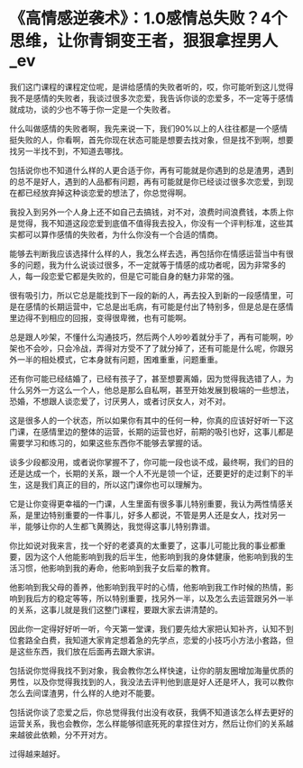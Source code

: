 # 《高情感逆袭术》：1.0感情总失败？4个思维，让你青铜变王者，狠狠拿捏男人_ev

我们这门课程的课程定位呢，是讲给感情的失败者听的，哎，你可能听到这儿觉得我不是感情的失败者，我谈过很多次恋爱，我告诉你谈的恋爱多，不一定等于感情就成功，谈的少也不等于你一定是一个失败者。

什么叫做感情的失败者啊，我先来说一下，我们90%以上的人往往都是一个感情挺失败的人，你看啊，首先你现在状态可能是想要去找对象，但是找不到啊，想要找另一半找不到，不知道去哪找。

包括说你也不知道什么样的人更合适于你，再有可能就是你遇到的总是渣男，遇到的总不是好人，遇到的人品都有问题，再有可能就是你已经谈过很多次恋爱，到现在都已经放弃掉这种谈恋爱的想法了，你总觉得啊。

我投入到另外一个人身上还不如自己去搞钱，对不对，浪费时间浪费钱，本质上你是觉得，我不知道这段恋爱到底值不值得我去投入，你没有一个评判标准，这些其实都可以算作感情的失败者，为什么你没有一个合适的情商。

能够去判断我应该选择什么样的人，我怎么样去选，再包括你在情感运营当中有很多的问题，我为什么说谈过很多，不一定就等于情感的成功者呢，因为非常多的人，每一段恋爱它都是失败的，但是它可能自身的魅力非常的强。

很有吸引力，所以它总是能找到下一段的新的人，再去投入到新的一段感情里，可是在感情的长期运营中，它总是出毛病，有可能是付出了特别多，但是总是在感情里边得不到相应的回报，变得很卑微，也有可能啊。

总是跟人吵架，不懂什么沟通技巧，然后两个人吵吵着就分手了，再有可能啊，吵架也不会吵，只会冷战，弄得对方受不了了就分掉了，还有可能是什么呢，你跟另外一半的相处模式，它本身就有问题，困难重重，问题重重。

还有你可能已经结婚了，已经有孩子了，甚至想要离婚，因为觉得我选错了人，为什么另外一方这么一个人，他总是那么自私啊，甚至开始发展到极端的一些想法，恐婚，不想跟人谈恋爱了，讨厌男人，或者讨厌女人，对不对。

这是很多人的一个状态，所以如果你有其中的任何一种，你真的应该好好听一下这门课，在感情里边的整体的运营，长期的运营也好，前期的吸引也好，这事儿都是需要学习和练习的，如果这些东西你不能够去掌握的话。

谈多少段都没用，或者说你掌握不了，你可能一段也谈不成，最终啊，我们的目的还是达成一个，长期的关系，跟一个人不光是领一个证，还要更好的走过剩下的半生，这是我们真正的目的，所以这门课你也可以理解为。

它是让你变得更幸福的一门课，人生里面有很多事儿特别重要，我认为两性情感关系，是里边特别重要的一件事儿，好多人都说，不管是男人还是女人，找对另一半，能够让你的人生都飞黄腾达，我觉得这事儿特别靠谱。

你比如说对我来言，找一个好的老婆真的太重要了，这事儿可能比我的事业都重要，因为这个人他能影响到我的后半生，他影响到我的身体健康，他影响到我的生活习惯，他影响到我的寿命，他影响到我子女后辈的教育。

他影响到我父母的善养，他影响到我平时的心情，他影响到我工作时候的热情，影响到我后方的稳定等等，所以特别重要，找另外一半，以及怎么去运营跟另外一半的关系，这事儿就是我们这整门课程，要跟大家去讲清楚的。

因此你一定得好好听一听，今天第一堂课，我们要先给大家把认知补齐，认知不到位套路全白费，我知道大家肯定想着急的先学点，恋爱的小技巧小方法小套路，但是这些东西，我们放在后面再去跟大家讲。

包括说你觉得我找不到对象，我会教你怎么样快速，让你的朋友圈增加海量优质的男性，以及你觉得我找到的人，我没法去评判他到底是好人还是坏人，我可以教你怎么去间谍渣男，什么样的人绝对不能要。

包括说你谈了恋爱之后，你总觉得我付出没有收获，我俩不知道该怎么样去更好的运营关系，我也会教你，怎么样能够彻底死死的拿捏住对方，然后让你们的关系越来越彼此依赖，分不开对方。

过得越来越好。